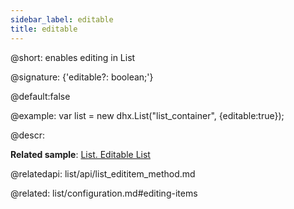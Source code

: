 ```yaml
---
sidebar_label: editable
title: editable
---          
```


@short: enables editing in List

@signature: {'editable?: boolean;'}

@default:false

@example: 
var list = new dhx.List("list_container", {editable:true});



@descr: 

**Related sample**: [List. Editable List](https://snippet.dhtmlx.com/f26lfcai)

@relatedapi:
list/api/list_edititem_method.md

@related: list/configuration.md#editing-items

